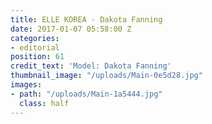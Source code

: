 ```yaml
---
title: ELLE KOREA - Dakota Fanning
date: 2017-01-07 05:58:00 Z
categories:
- editorial
position: 61
credit_text: 'Model: Dakota Fanning'
thumbnail_image: "/uploads/Main-0e5d28.jpg"
images:
- path: "/uploads/Main-1a5444.jpg"
  class: half
---
```


